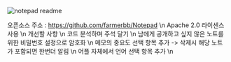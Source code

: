 ![notepad readme](https://user-images.githubusercontent.com/36028424/39695245-83b15cfc-521c-11e8-935c-c4a9cdcfbe90.png)

오픈소스 주소 : https://github.com/farmerbb/Notepad \n
Apache 2.0 라이센스 사용 \n
개선할 사항 \n
코드 분석하며 주석 달기 \n
남에게 공개하고 싶지 않은 노트를 위한 비밀번호 설정으로 암호화 \n
메모의 중요도 선택 항목 추가 -> 삭제시 해당 노트가 포함되면 한번더 알림 \n
어플 자체에서 언어 선택 항목 추가 \n
